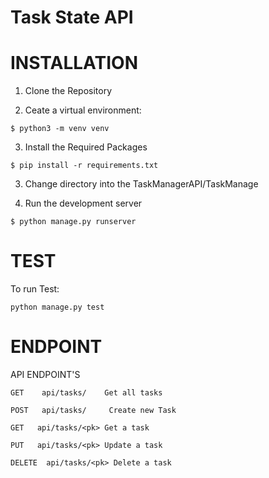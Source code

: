 # Task State API


#  INSTALLATION

1. Clone the Repository

2. Ceate a virtual environment:

```
$ python3 -m venv venv
```

3. Install the Required Packages

```
$ pip install -r requirements.txt
```

3. Change directory into the TaskManagerAPI/TaskManage

4. Run the development server

```
$ python manage.py runserver
```

# TEST 

To run Test:

```
python manage.py test
```

# ENDPOINT

API ENDPOINT'S


`GET    api/tasks/    Get all tasks`

`POST   api/tasks/     Create new Task`

`GET   api/tasks/<pk> Get a task`

`PUT   api/tasks/<pk> Update a task`

`DELETE  api/tasks/<pk> Delete a task`
